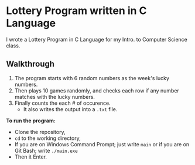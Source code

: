# Lottery Program written in C Language
I wrote a Lottery Program in C Language for my Intro. to Computer Science class.

## Walkthrough

1. The program starts with 6 random numbers as the week's lucky numbers. 
2. Then plays 10 games randomly, and checks each row if any number matches with the lucky numbers. 
3. Finally counts the each # of occurence.
    * It also writes the output into a `.txt` file.

**To run the program:**

- Clone the repository,
- `cd` to the working directory,
- If you are on Windows Command Prompt; just write `main` or if you are on Git Bash; write `./main.exe`
- Then it Enter.
